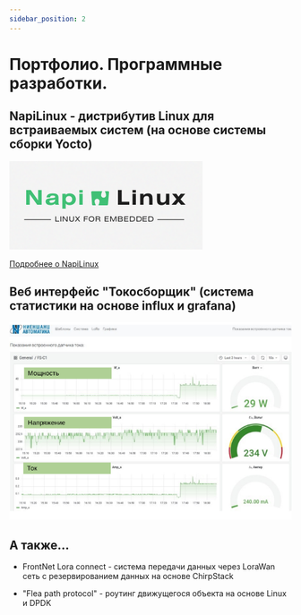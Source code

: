 ```yaml
---
sidebar_position: 2
---
```


# Портфолио. Программные разработки.

## NapiLinux - дистрибутив Linux для встраиваемых систем (на основе системы сборки Yocto)

![NapiLinuxLogo](img1/logo-w.png)

[Подробнее о NapiLinux](https://github.com/dmnovikov/napiguide/blob/main/napilinux.md)

## Веб интерфейс "Токосборщик" (система статистики на основе influx и grafana)

![front-web](img1/front-web-4.png)
  
## А также...

- FrontNet Lora connect - система передачи данных через LoraWan сеть с резервированием данных на основе ChirpStack
  
- "Flea path protocol" - роутинг движущегося объекта на основе Linux и DPDK
